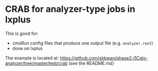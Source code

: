 # CRAB for analyzer-type jobs in lxplus

This is good for:
 * cmsRun config files that produce one output file (e.g. `analyzer.root`)
 * done on lxplus

The example is located at: https://github.com/skkwan/phase2-l1Calo-analyzer/tree/master/test/crab (see the README.md)
